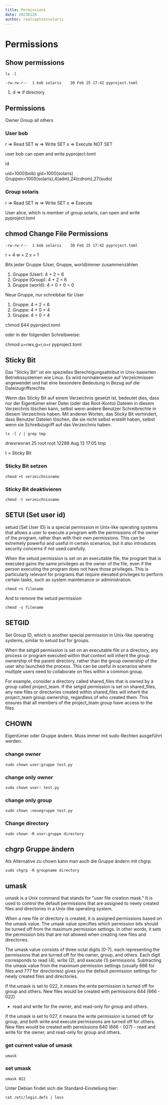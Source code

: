 ```yaml
---
title: Permissions
date: 20230126
author: realcaptainsolaris 
---
```


# Permissions 

## Show permissions

    ls -l

    -rw-rw-r--  1 bob solaris    30 Feb 25 17:42 pyproject.toml

1. d => if directory

## Permissions
Owner
Group
all others

### User bob
r => Read SET
w => Write SET
x => Execute NOT SET

user bob can open and write pyproject.toml

id

uid=1000(bob) gid=1000(solaris) Gruppen=1000(solaris),4(adm),24(cdrom),27(sudo)

### Group solaris 
r => Read SET
w => Write SET
x => Execute

User alice, which is member of group solaris, can open and write pyproject.toml


## chmod Change File Permissions


    -rw-rw-r--  1 bob solaris    30 Feb 25 17:42 pyproject.toml

r = 4
w = 2
x = 1

Bits jeder Gruppe (User, Gruppe, world)immer zusammenzählen
1. Gruppe (User): 4 + 2 = 6
2. Gruppe (Group): 4 + 2 = 6
3. Gruppe (world): 4 + 0 + 0 = 0

Neue Gruppe, nur schreibbar für User
1. Gruppe: 4 + 2 = 6
2. Gruppe: 4 + 0 = 4
3. Gruppe: 4 + 0 = 4

chmod 644 pyproject.toml 

oder in der folgenden Schreibweise:

chmod u=rwx,g=r,o=r pyproject.toml

## Sticky Bit

Das "Sticky Bit" ist ein spezielles Berechtigungsattribut in Unix-basierten
Betriebssystemen wie Linux. Es wird normalerweise auf Verzeichnissen angewendet
und hat eine besondere Bedeutung in Bezug auf die Dateizugriffsrechte.

Wenn das Sticky Bit auf einem Verzeichnis gesetzt ist, bedeutet dies, dass nur
der Eigentümer einer Datei (oder das Root-Konto) Dateien in diesem Verzeichnis
löschen kann, selbst wenn andere Benutzer Schreibrechte in diesem Verzeichnis
haben. Mit anderen Worten, das Sticky Bit verhindert, dass Benutzer Dateien
löschen, die sie nicht selbst erstellt haben, selbst wenn sie Schreibzugriff
auf das Verzeichnis haben.

    ls -l / | grep tmp

drwxrwxrwt  25 root root      12288 Aug 13 17:05 tmp

t = Sticky Bit



### Sticky Bit setzen

    chmod +t verzeichnisname

### Sticky Bit deaktivieren

    chmod -t verzeichnisname

## SETUI (Set user id)
setuid (Set User ID) is a special permission in Unix-like operating systems
that allows a user to execute a program with the permissions of the owner of
the program, rather than with their own permissions. This can be extremely
powerful and useful in certain scenarios, but it also introduces security
concerns if not used carefully.

When the setuid permission is set on an executable file, the program that is executed gains the same privileges as the owner of the file, even if the person executing the program does not have those privileges. This is particularly relevant for programs that require elevated privileges to perform certain tasks, such as system maintenance or administration.

    chmod +s filename

And to remove the setuid permission:

    chmod -s filename

## SETGID

Set Group ID, which is another special permission in Unix-like operating
systems, similar to setuid but for groups.

When the setgid permission is set on an executable file or a directory, any
process or program executed within that context will inherit the group
ownership of the parent directory, rather than the group ownership of the user
who launched the process. This can be useful in scenarios where multiple users
need to collaborate on files within a common group.

For example, consider a directory called shared_files that is owned by a group called project_team. If the setgid permission is set on shared_files, any new files or directories created within shared_files will inherit the project_team group ownership, regardless of who created them. This ensures that all members of the project_team group have access to the files.


## CHOWN
Eigentümer oder Gruppe ändern. Muss immer mit sudo-Rechten ausgeführt werden.

### change owner

    sudo chown user:gruppe test.py

### change only owner

    sudo chown user: test.py

### change only group

    sudo chown :neuegruppe test.py

### Change directory

    sudo chown -R user:gruppe directory

## chgrp Gruppe ändern

Als Alternative zu chown kann man auch die Gruppe ändern mit chgrp.

    sudo chgrp -R groupname directory

## umask
umask is a Unix command that stands for "user file creation mask." It is used
to control the default permissions that are assigned to newly created files and
directories in a Unix-like operating system.

When a new file or directory is created, it is assigned permissions based on
the umask value. The umask value specifies which permission bits should be
turned off from the maximum permission settings. In other words, it sets the
permission bits that are not allowed when creating new files and directories.

The umask value consists of three octal digits (0-7), each representing the permissions that are turned off for the owner, group, and others. Each digit corresponds to read (4), write (2), and execute (1) permissions. Subtracting the umask value from the maximum permission settings (usually 666 for files and 777 for directories) gives you the default permission settings for newly created files and directories.

If the umask is set to 022, it means the write permission is turned off for
group and others. New files would be created with permissions 644 (666 - 022)
- read and write for the owner, and read-only for group and others.  

If the umask is set to 027, it means the write permission is turned off for group, and
both write and execute permissions are turned off for others. New files would
be created with permissions 640 (666 - 027) - read and write for the owner, and
read-only for group and others.

### get current value of umask

    umask 

### set umask

    umask 022

Unter Debian findet sich die Standard-Einstellung hier:

    cat /etc/login.defs | less

